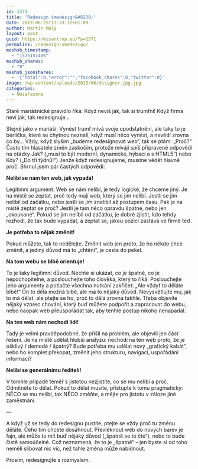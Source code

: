 ```yaml
---
id: 1371
title: 'Redesign šmedesign&#8230;'
date: 2013-06-25T12:33:12+01:00
author: Martin Malý
layout: post
guid: https://misantrop.eu/?p=1371
permalink: /redesign-smedesign/
mashsb_timestamp:
  - "1575151406"
mashsb_shares:
  - "0"
mashsb_jsonshares:
  - '{"total":0,"error":"","facebook_shares":0,"twitter":0}'
image: /wp-content/uploads/2013/06/designer.jpg.jpg
categories:
  - Nezařazené
---
```

Staré mariášnické pravidlo říká: Když nevíš jak, tak si trumfni! Když firma neví jak, tak redesignuje&#8230;

<!--more-->

Stejně jako v mariáši: Vynést trumf mívá svoje opodstatnění, ale taky to je berlička, které se chytnou neznalí, když musí něco vynést, a nevědí zrovna co by&#8230; Vždy, když slyším &#8222;budeme redesignovat web&#8220;, tak se ptám: &#8222;Proč?&#8220; Často tím hlasatele změn zaskočím, protože mívají spíš připravené odpovědi na otázky Jak? (&#8222;musí to být moderní, dynamické, hýbací a s HTML5&#8220;) nebo Kdy? (&#8222;Do tří týdnů!&#8220;) Jenže když redesignujeme, musíme vědět hlavně proč. Shrnul jsem pár častých odpovědí:

**Nelíbí se nám ten web, jak vypadá!**

Legitimní argument. Web se nám nelíbí, je tedy logické, že chceme jiný. Je na místě se zeptat, proč tedy mají web, který se jim nelíbí. Jestli se jim nelíbil od začátku, nebo jestli se jim znelíbil až postupem času. Pak je na místě zeptat se proč? Jestli je tam něco opravdu špatné, nebo jen &#8222;okoukané&#8220;. Pokud se jim nelíbil od začátku, je dobré zjistit, kdo tehdy rozhodl, že tak bude vypadat, a zeptat se, jakou pozici zastává ve firmě teď.

**Je potřeba to nějak změnit!**

Pokud můžete, tak to nedělejte. Změnit web jen proto, že ho někdo chce změnit, a jediný důvod má to &#8222;chtění&#8220;, je cesta do pekel.

**Na tom webu se blbě orientuje!**

To je taky legitimní důvod. Nechte si ukázat, co je špatně, co je nepochopitelné, a poslouchejte toho člověka, který to říká. Poslouchejte jeho argumenty a potlačte všechna nutkání zakřičet: &#8222;Ale vždyť to děláte blbě!&#8220; On to dělá možná blbě, ale má to nějaký důvod. Nevysvětlujte mu, jak to má dělat, ale ptejte se ho, proč to dělá zrovna takhle. Třeba objevíte nějaký vzorec chování, který buď můžete podpořit a zapracovat do webu, nebo naopak web přeuspořádat tak, aby tenhle postup nikoho nenapadal.

**Na ten web nám nechodí lidi!**

Tady je velmi pravděpodobné, že přišli na problém, ale objevili jen část řešení. Je na místě udělat hlubší analýzu: nechodí na ten web proto, že je ošklivý / demodé / špatný? Bude potřeba mu udělat nový &#8222;grafický kabát&#8220;, nebo ho komplet překopat, změnit jeho strukturu, navigaci, uspořádání informací?

**Nelíbí se generálnímu řediteli!**

V tomhle případě téměř s jistotou nezjistíte, co se mu nelíbí a proč. Odmítněte to dělat. Pokud to dělat musíte, přistupte k tomu pragmaticky: NĚCO se mu nelíbí, tak NĚCO změňte, a mějte pro jistotu v záloze jiné zaměstnání.

&#8212;

A když už se tedy do redesignu pustíte, ptejte se vždy proč tu změnu děláte. Čeho tím chcete dosáhnout. Převléknout web do nových barev je fajn, ale může to mít buď nějaký důvod (&#8222;špatně se to čte&#8220;), nebo to bude čistě samoúčelné. Což neznamená, že to je &#8222;špatně&#8220; &#8211; jen byste si od toho neměli slibovat nic víc, než tahle změna může nabídnout.

Prosím, redesignujte s rozmyslem.